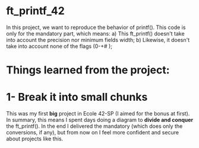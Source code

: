 # ft_printf_42

In this project, we want to reproduce the behavior of printf(). This code is only for the mandatory part, which means:
  a) This ft_printf() doesn't take into account the precision nor minimum fields width;
  b) Likewise, it doesn't take into account none of the flags (0-+# );

# Things learned from the project:

  # 1- Break it into small chunks 
   This was my first **big** project in Ecole 42-SP (I aimed for the bonus at first). In summary, this means I spent days doing a diagram to **divide and conquer**    the ft_printf(). In the end I delivered the mandatory (which does only the conversions, if any), but from now on I feel more confident and secure about projects    like this. 
